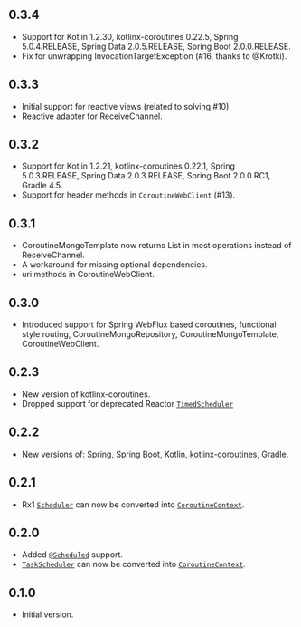 ## 0.3.4
* Support for Kotlin 1.2.30, kotlinx-coroutines 0.22.5, Spring 5.0.4.RELEASE, Spring Data 2.0.5.RELEASE, Spring Boot 2.0.0.RELEASE.
* Fix for unwrapping InvocationTargetException (#16, thanks to @Krotki).

## 0.3.3
* Initial support for reactive views (related to solving #10).
* Reactive adapter for ReceiveChannel.

## 0.3.2
* Support for Kotlin 1.2.21, kotlinx-coroutines 0.22.1, Spring 5.0.3.RELEASE, Spring Data 2.0.3.RELEASE, Spring Boot 2.0.0.RC1, Gradle 4.5.
* Support for header methods in `CoroutineWebClient` (#13).

## 0.3.1
* CoroutineMongoTemplate now returns List<T> in most operations instead of ReceiveChannel<T>.
* A workaround for missing optional dependencies.
* uri methods in CoroutineWebClient.

## 0.3.0
* Introduced support for Spring WebFlux based coroutines, functional style routing, CoroutineMongoRepository,
  CoroutineMongoTemplate, CoroutineWebClient.

## 0.2.3
* New version of kotlinx-coroutines.
* Dropped support for deprecated Reactor [`TimedScheduler`]()

## 0.2.2
* New versions of: Spring, Spring Boot, Kotlin, kotlinx-coroutines, Gradle.

## 0.2.1
* Rx1 [`Scheduler`](http://reactivex.io/RxJava/javadoc/rx/Scheduler.html) can now be converted into [`CoroutineContext`](https://kotlinlang.org/api/latest/jvm/stdlib/kotlin.coroutines.experimental/-coroutine-context/).

## 0.2.0

* Added [`@Scheduled`](http://docs.spring.io/spring/docs/current/javadoc-api/org/springframework/scheduling/annotation/Scheduled.html) support.
* [`TaskScheduler`](http://docs.spring.io/spring/docs/current/javadoc-api/org/springframework/scheduling/TaskScheduler.html) can now be converted into [`CoroutineContext`](https://kotlinlang.org/api/latest/jvm/stdlib/kotlin.coroutines.experimental/-coroutine-context/).

## 0.1.0

* Initial version.
